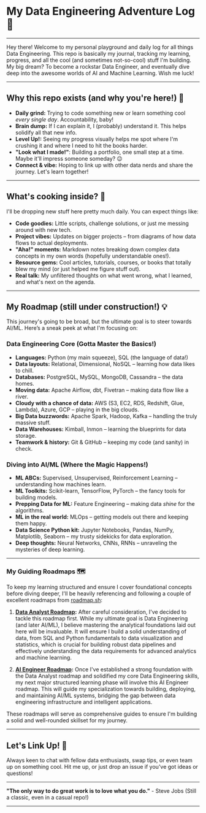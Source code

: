 # My Data Engineering Adventure Log 🚀

---

Hey there! Welcome to my personal playground and daily log for all things Data Engineering. This repo is basically my journal, tracking my learning, progress, and all the cool (and sometimes not-so-cool) stuff I'm building. My big dream? To become a rockstar Data Engineer, and eventually dive deep into the awesome worlds of AI and Machine Learning. Wish me luck!

---

## Why this repo exists (and why you're here!) 🤔

* **Daily grind:** Trying to code something new or learn something cool *every single day*. Accountability, baby!
* **Brain dump:** If I can explain it, I (probably) understand it. This helps solidify all that new info.
* **Level Up!:** Seeing my progress visually helps me spot where I'm crushing it and where I need to hit the books harder.
* **"Look what I made!"**: Building a portfolio, one small step at a time. Maybe it'll impress someone someday? 😉
* **Connect & vibe:** Hoping to link up with other data nerds and share the journey. Let's learn together!

---

## What's cooking inside? 📁

I'll be dropping new stuff here pretty much daily. You can expect things like:

* **Code goodies:** Little scripts, challenge solutions, or just me messing around with new tech.
* **Project vibes:** Updates on bigger projects – from diagrams of how data flows to actual deployments.
* **"Aha!" moments:** Markdown notes breaking down complex data concepts in my own words (hopefully understandable ones!).
* **Resource gems:** Cool articles, tutorials, courses, or books that totally blew my mind (or just helped me figure stuff out).
* **Real talk:** My unfiltered thoughts on what went wrong, what I learned, and what's next on the agenda.

---

## My Roadmap (still under construction!) 💡

This journey's going to be broad, but the ultimate goal is to steer towards AI/ML. Here’s a sneak peek at what I'm focusing on:

### Data Engineering Core (Gotta Master the Basics!)
* **Languages:** Python (my main squeeze), SQL (the language of data!)
* **Data layouts:** Relational, Dimensional, NoSQL – learning how data likes to chill.
* **Databases:** PostgreSQL, MySQL, MongoDB, Cassandra – the data homes.
* **Moving data:** Apache Airflow, dbt, Fivetran – making data flow like a river.
* **Cloudy with a chance of data:** AWS (S3, EC2, RDS, Redshift, Glue, Lambda), Azure, GCP – playing in the big clouds.
* **Big Data buzzwords:** Apache Spark, Hadoop, Kafka – handling the truly massive stuff.
* **Data Warehouses:** Kimball, Inmon – learning the blueprints for data storage.
* **Teamwork & history:** Git & GitHub – keeping my code (and sanity) in check.

### Diving into AI/ML (Where the Magic Happens!)
* **ML ABCs:** Supervised, Unsupervised, Reinforcement Learning – understanding how machines learn.
* **ML Toolkits:** Scikit-learn, TensorFlow, PyTorch – the fancy tools for building models.
* **Prepping Data for ML:** Feature Engineering – making data *shine* for the algorithms.
* **ML in the real world:** MLOps – getting models out there and keeping them happy.
* **Data Science Python kit:** Jupyter Notebooks, Pandas, NumPy, Matplotlib, Seaborn – my trusty sidekicks for data exploration.
* **Deep thoughts:** Neural Networks, CNNs, RNNs – unraveling the mysteries of deep learning.

--- 

### My Guiding Roadmaps 🗺️

To keep my learning structured and ensure I cover foundational concepts before diving deeper, I'll be heavily referencing and following a couple of excellent roadmaps from [roadmap.sh](https://roadmap.sh):

1.  **[Data Analyst Roadmap](https://roadmap.sh/data-analyst):**
    After careful consideration, I've decided to tackle this roadmap first. While my ultimate goal is Data Engineering (and later AI/ML), I believe mastering the analytical foundations laid out here will be invaluable. It will ensure I build a solid understanding of data, from SQL and Python fundamentals to data visualization and statistics, which is crucial for building robust data pipelines and effectively understanding the data requirements for advanced analytics and machine learning.

2.  **[AI Engineer Roadmap](https://roadmap.sh/ai-engineer):**
    Once I've established a strong foundation with the Data Analyst roadmap and solidified my core Data Engineering skills, my next major structured learning phase will involve this AI Engineer roadmap. This will guide my specialization towards building, deploying, and maintaining AI/ML systems, bridging the gap between data engineering infrastructure and intelligent applications.

These roadmaps will serve as comprehensive guides to ensure I'm building a solid and well-rounded skillset for my journey.

---

## Let's Link Up! 🤝

Always keen to chat with fellow data enthusiasts, swap tips, or even team up on something cool. Hit me up, or just drop an issue if you've got ideas or questions!

---

**"The only way to do great work is to love what you do."** - Steve Jobs (Still a classic, even in a casual repo!)

---
